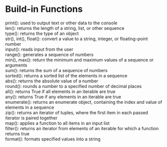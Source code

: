 # Build-in Functions
print(): used to output text or other data to the console  
len(): returns the length of a string, list, or other sequence  
type(): returns the type of an object  
str(), int(), float(): convert a value to a string, integer, or floating-point number  
input(): reads input from the user  
range(): generates a sequence of numbers  
min(), max(): return the minimum and maximum values of a sequence or arguments  
sum(): returns the sum of a sequence of numbers  
sorted(): returns a sorted list of the elements in a sequence  
abs(): returns the absolute value of a number  
round(): rounds a number to a specified number of decimal places  
all(): returns True if all elements in an iterable are true  
any(): returns True if any elements in an iterable are true  
enumerate(): returns an enumerate object, containing the index and value of elements in a sequence  
zip(): returns an iterator of tuples, where the first item in each passed iterator is paired together  
map(): applies a function to all items in an input list  
filter(): returns an iterator from elements of an iterable for which a function returns true  
format(): formats specified values into a string  
